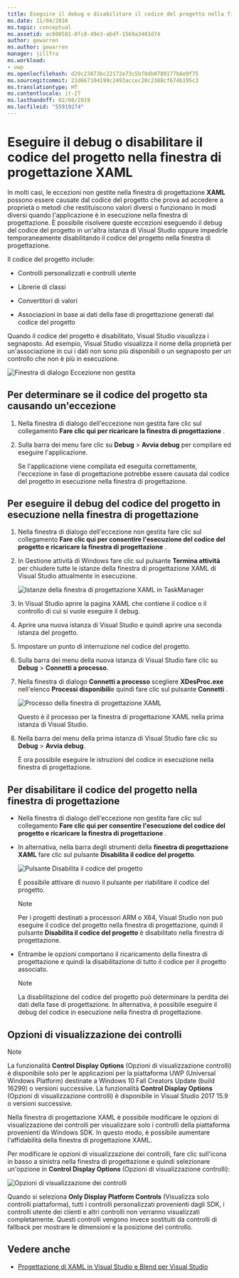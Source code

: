 ```yaml
---
title: Eseguire il debug o disabilitare il codice del progetto nella finestra di progettazione XAML
ms.date: 11/04/2016
ms.topic: conceptual
ms.assetid: ac600581-8fc8-49e3-abdf-1569a3483d74
author: gewarren
ms.author: gewarren
manager: jillfra
ms.workload:
- uwp
ms.openlocfilehash: d29c23873bc22172e73c5bf8db0789177b8e9f75
ms.sourcegitcommit: 21d667104199c2493accec20c2388cf674b195c3
ms.translationtype: HT
ms.contentlocale: it-IT
ms.lasthandoff: 02/08/2019
ms.locfileid: "55919274"
---
```

# <a name="debug-or-disable-project-code-in-xaml-designer"></a>Eseguire il debug o disabilitare il codice del progetto nella finestra di progettazione XAML

In molti casi, le eccezioni non gestite nella finestra di progettazione **XAML** possono essere causate dal codice del progetto che prova ad accedere a proprietà o metodi che restituiscono valori diversi o funzionano in modi diversi quando l'applicazione è in esecuzione nella finestra di progettazione. È possibile risolvere queste eccezioni eseguendo il debug del codice del progetto in un'altra istanza di Visual Studio oppure impedirle temporaneamente disabilitando il codice del progetto nella finestra di progettazione.

Il codice del progetto include:

-   Controlli personalizzati e controlli utente

-   Librerie di classi

-   Convertitori di valori

-   Associazioni in base ai dati della fase di progettazione generati dal codice del progetto

Quando il codice del progetto è disabilitato, Visual Studio visualizza i segnaposto. Ad esempio, Visual Studio visualizza il nome della proprietà per un'associazione in cui i dati non sono più disponibili o un segnaposto per un controllo che non è più in esecuzione.

![Finestra di dialogo Eccezione non gestita](../designers/media/xaml_unhandledexception.png)

## <a name="to-determine-if-project-code-is-causing-an-exception"></a>Per determinare se il codice del progetto sta causando un'eccezione

1.  Nella finestra di dialogo dell'eccezione non gestita fare clic sul collegamento **Fare clic qui per ricaricare la finestra di progettazione** .

2.  Sulla barra dei menu fare clic su **Debug** > **Avvia debug** per compilare ed eseguire l'applicazione.

     Se l'applicazione viene compilata ed eseguita correttamente, l'eccezione in fase di progettazione potrebbe essere causata dal codice del progetto in esecuzione nella finestra di progettazione.

## <a name="to-debug-project-code-running-in-the-designer"></a>Per eseguire il debug del codice del progetto in esecuzione nella finestra di progettazione

1.  Nella finestra di dialogo dell'eccezione non gestita fare clic sul collegamento **Fare clic qui per consentire l'esecuzione del codice del progetto e ricaricare la finestra di progettazione** .

2.  In Gestione attività di Windows fare clic sul pulsante **Termina attività** per chiudere tutte le istanze della finestra di progettazione XAML di Visual Studio attualmente in esecuzione.

     ![Istanze della finestra di progettazione XAML in TaskManager](../designers/media/xaml_taskmanager.png)

3.  In Visual Studio aprire la pagina XAML che contiene il codice o il controllo di cui si vuole eseguire il debug.

4.  Aprire una nuova istanza di Visual Studio e quindi aprire una seconda istanza del progetto.

5.  Impostare un punto di interruzione nel codice del progetto.

6.  Sulla barra dei menu della nuova istanza di Visual Studio fare clic su **Debug** > **Connetti a processo**.

7.  Nella finestra di dialogo **Connetti a processo** scegliere **XDesProc.exe** nell'elenco **Processi disponibili**e quindi fare clic sul pulsante **Connetti** .

     ![Processo della finestra di progettazione XAML](../designers/media/xaml_attach.png)

     Questo è il processo per la finestra di progettazione XAML nella prima istanza di Visual Studio.

8.  Nella barra dei menu della prima istanza di Visual Studio fare clic su **Debug** > **Avvia debug**.

     È ora possibile eseguire le istruzioni del codice in esecuzione nella finestra di progettazione.

## <a name="to-disable-project-code-in-the-designer"></a>Per disabilitare il codice del progetto nella finestra di progettazione

-   Nella finestra di dialogo dell'eccezione non gestita fare clic sul collegamento **Fare clic qui per consentire l'esecuzione del codice del progetto e ricaricare la finestra di progettazione** .

-   In alternativa, nella barra degli strumenti della **finestra di progettazione XAML** fare clic sul pulsante **Disabilita il codice del progetto**.

     ![Pulsante Disabilita il codice del progetto](../designers/media/xaml_disablecode.png)

     È possibile attivare di nuovo il pulsante per riabilitare il codice del progetto.

    > [!NOTE]
    > Per i progetti destinati a processori ARM o X64, Visual Studio non può eseguire il codice del progetto nella finestra di progettazione, quindi il pulsante **Disabilita il codice del progetto** è disabilitato nella finestra di progettazione.

-   Entrambe le opzioni comportano il ricaricamento della finestra di progettazione e quindi la disabilitazione di tutto il codice per il progetto associato.

    > [!NOTE]
    > La disabilitazione del codice del progetto può determinare la perdita dei dati della fase di progettazione. In alternativa, è possibile eseguire il debug del codice in esecuzione nella finestra di progettazione.

## <a name="control-display-options"></a>Opzioni di visualizzazione dei controlli

> [!NOTE]
> La funzionalità **Control Display Options** (Opzioni di visualizzazione controlli) è disponibile solo per le applicazioni per la piattaforma UWP (Universal Windows Platform) destinate a Windows 10 Fall Creators Update (build 16299) o versioni successive. La funzionalità **Control Display Options** (Opzioni di visualizzazione controlli) è disponibile in Visual Studio 2017 15.9 o versioni successive. 

Nella finestra di progettazione XAML è possibile modificare le opzioni di visualizzazione dei controlli per visualizzare solo i controlli della piattaforma provenienti da Windows SDK. In questo modo, è possibile aumentare l'affidabilità della finestra di progettazione XAML.

Per modificare le opzioni di visualizzazione dei controlli, fare clic sull'icona in basso a sinistra nella finestra di progettazione e quindi selezionare un'opzione in **Control Display Options** (Opzioni di visualizzazione controlli):

![Opzioni di visualizzazione dei controlli](../designers/media/control_display_options.png)

Quando si seleziona **Only Display Platform Controls** (Visualizza solo controlli piattaforma), tutti i controlli personalizzati provenienti dagli SDK, i controlli utente dei clienti e altri controlli non verranno visualizzati completamente. Questi controlli vengono invece sostituiti da controlli di fallback per mostrare le dimensioni e la posizione del controllo.

## <a name="see-also"></a>Vedere anche

- [Progettazione di XAML in Visual Studio e Blend per Visual Studio](../designers/designing-xaml-in-visual-studio.md)
